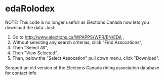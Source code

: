 # edaRolodex

NOTE: This code is no longer usefull as Elections Canada now lets you download the data.   Just:
1. Go to http://www.elections.ca/WPAPPS/WPR/EN/EDA ,
1. Without selecting any search criterias, click "Find Assocations",
1. Then "Select All",
1. Then "View Selected".
1. Then, below the "Select Assocation" pull down menu, click "Download".

Scraped an old version of the Elections Canada riding association database for contact info
